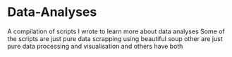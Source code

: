 # Data-Analyses
A compilation of scripts I wrote to learn more about data analyses
Some of the scripts are just pure data scrapping using beautiful soup other are just pure data processing and visualisation and others have both
